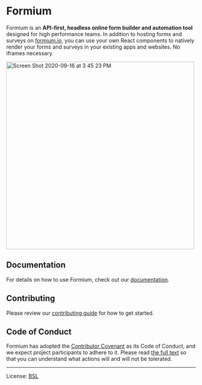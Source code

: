 # Formium

Formium is an **API-first, headless online form builder and automation tool** designed for high performance teams. In addition to hosting forms and surveys on [formium.io](https://formium.io), you can use your own React components to natively render your forms and surveys in your existing apps and websites. No iframes necessary.

<img width="500" alt="Screen Shot 2020-09-16 at 3 45 23 PM" src="https://user-images.githubusercontent.com/4060187/93385376-31759a00-f834-11ea-8ddf-55279f2f3259.png">

## Documentation

For details on how to use Formium, check out our [documentation](https://formium.io/docs).

## Contributing 

Please review our [contributing guide](./.github/CONTRIBUTING.md) for how to get started.

## Code of Conduct

Formium has adopted the [Contributor Covenant](https://www.contributor-covenant.org/) as its Code of Conduct, and we expect project participants to adhere to it.
Please read [the full text](/CODE_OF_CONDUCT.md) so that you can understand what actions will and will not be tolerated.

---

License: [BSL](LICENSE)

